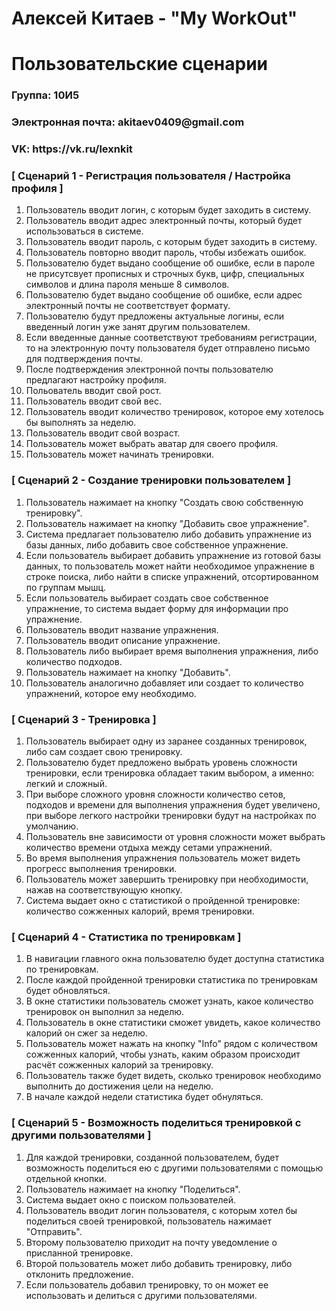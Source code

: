 <h1> Алексей Китаев - "My WorkOut" </h1>
<h1> Пользовательские сценарии </h1>
<h3> Группа: 10И5 </h3>
<h3> Электронная почта: akitaev0409@gmail.com </h3>
<h3> VK: https://vk.ru/lexnkit </h3>
<h3> [ Сценарий 1 - Регистрация пользователя / Настройка профиля ]</h3>
<ol>
  <li> Пользователь вводит логин, с которым будет заходить в систему. </li>
  <li> Пользователь вводит адрес электронный почты, который будет использоваться в системе. </li>
  <li> Пользователь вводит пароль, с которым будет заходить в систему. </li>
  <li> Пользователь повторно вводит пароль, чтобы избежать ошибок. </li>
  <li> Пользователю будет выдано сообщение об ошибке, если в пароле не присутсвует прописных и строчных букв, цифр, специальных символов и длина пароля меньше 8 символов. </li>
  <li> Пользователю будет выдано сообщение об ошибке, если адрес электронный почты не соответствует формату. </li>
  <li> Пользователю будут предложены актуальные логины, если введенный логин уже занят другим пользователем. </li>
  <li> Если введенные данные соответствуют требованиям регистрации, то на электронную почту пользователя будет отправлено письмо для подтверждения почты. </li>
  <li> После подтверждения электронной почты пользователю предлагают настройку профиля. </li>
  <li> Польователь вводит свой рост.  </li>
  <li> Пользователь вводит свой вес. </li>
  <li> Пользователь вводит количество тренировок, которое ему хотелось бы выполнять за неделю. </li>
  <li> Пользователь вводит свой возраст. </li>
  <li> Пользователь может выбрать аватар для своего профиля. </li>
  <li> Пользователь может начинать тренировки. </li>
</ol>
<h3> [ Cценарий 2 - Создание тренировки пользователем ] </h3>
<ol>
  <li> Пользователь нажимает на кнопку "Создать свою собственную тренировку". </li>
  <li> Пользователь нажимает на кнопку "Добавить свое упражнение". </li>
  <li> Система предлагает пользователю либо добавить упражнение из базы данных, либо добавить свое собственное упражнение. </li>
  <li> Если пользователь выбирает добавить упражнение из готовой базы данных, то пользователь может найти необходимое упражнение в строке поиска, либо найти в списке упражнений, отсортированном по группам мышц. </li>
  <li> Если пользователь выбирает создать свое собственное упражнение, то система выдает форму для информации про упражнение. </li>
  <li> Пользователь вводит название упражнения. </li>
  <li> Пользователь вводит описание упражнение. </li>
  <li> Пользователь либо выбирает время выполнения упражнения, либо количество подходов. </li>
  <li> Пользователь нажимает на кнопку "Добавить". </li>
  <li> Пользователь аналогично добавляет или создает то количество упражнений, которое ему необходимо. </li>
</ol>
<h3> [ Сценарий 3 - Тренировка ] </h3>
<ol>
  <li> Пользователь выбирает одну из заранее созданных тренировок, либо сам создает свою тренировку. </li>
  <li> Пользователю будет предложено выбрать уровень сложности тренировки, если тренировка обладает таким выбором, а именно: легкий и сложный. </li>
  <li> При выборе сложного уровня сложности количество сетов, подходов и времени для выполнения упражнения будет увеличено, при выборе легкого настройки тренировки будут на настройках по умолчанию. </li>
  <li> Пользователь вне зависимости от уровня сложности может выбрать количество времени отдыха между сетами упражнений. </li>
  <li> Во время выполнения упражнения пользователь может видеть прогресс выполнения тренировки. </li>
  <li> Пользователь может завершить тренировку при необходимости, нажав на соответствующую кнопку. </li>
  <li> Система выдает окно с статистикой о пройденной тренировке: количество сожженных калорий, время тренировки. </li>
</ol>
<h3> [ Сценарий 4 - Статистика по тренировкам ] </h3>
<ol>
  <li> В навигации главного окна пользователю будет доступна статистика по тренировкам. </li>
  <li> После каждой пройденной тренировки статистика по тренировкам будет обновляться. </li>
  <li> В окне статистики пользователь сможет узнать, какое количество тренировок он выполнил за неделю. </li>
  <li> Пользователь в окне статистики сможет увидеть, какое количество калорий он сжег за неделю. </li>
  <li> Пользователь может нажать на кнопку "Info" рядом с количеством сожженных калорий, чтобы узнать, каким образом происходит расчёт сожженных калорий за тренировку. </li>
  <li> Пользователь также будет видеть, сколько тренировок необходимо выполнить до достижения цели на неделю. </li>
  <li> В начале каждой недели статистика будет обнуляться. </li>
</ol>
<h3> [ Сценарий 5 - Возможность поделиться тренировкой с другими пользователями ] </h3>
<ol>
  <li> Для каждой тренировки, созданной пользователем, будет возможность поделиться ею с другими пользователями с помощью отдельной кнопки. </li>
  <li> Пользователь нажимает на кнопку "Поделиться". </li>
  <li> Система выдает окно с поиском пользователей. </li>
  <li> Пользователь вводит логин пользователя, с которым хотел бы поделиться своей тренировкой, пользователь нажимает "Отправить". </li>
  <li> Второму пользователю приходит на почту уведомление о присланной тренировке. </li>
  <li> Второй пользователь может либо добавить тренировку, либо отклонить предложение. </li>
  <li> Если пользователь добавил тренировку, то он может ее использовать и делиться с другими пользователями. </li>
</ol>

